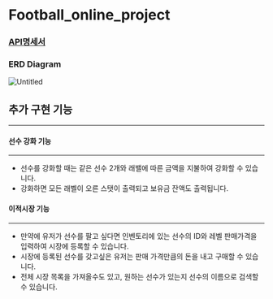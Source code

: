 # Football_online_project

### [API명세서](https://opaque-onion-d3e.notion.site/API-1ec2e3bcb86440739b6782d95018c9f8)

### ERD Diagram
![Untitled](https://github.com/tmdwnsasa/Football_online_project/assets/101966192/a1f45b90-db12-4598-b871-a05ec7db1540)

## 추가 구현 기능
*******
#### 선수 강화 기능
*******
+ 선수를 강화할 때는 같은 선수 2개와 래밸에 따른 금액을 지불하여 강화할 수 있습니다.
+ 강화하면 모든 래벨이 오른 스탯이 출력되고 보유금 잔액도 출력됩니다.

#### 이적시장 기능
*******
+ 만약에 유저가 선수를 팔고 싶다면 인벤토리에 있는 선수의 ID와 레벨 판매가격을 입력하여 시장에 등록할 수 있습니다.
+ 시장에 등록된 선수를 갖고싶은 유저는 판매 가격만큼의 돈을 내고 구매할 수 있습니다.
+ 전체 시장 목록을 가져올수도 있고, 원하는 선수가 있는지 선수의 이름으로 검색할 수 있습니다.
